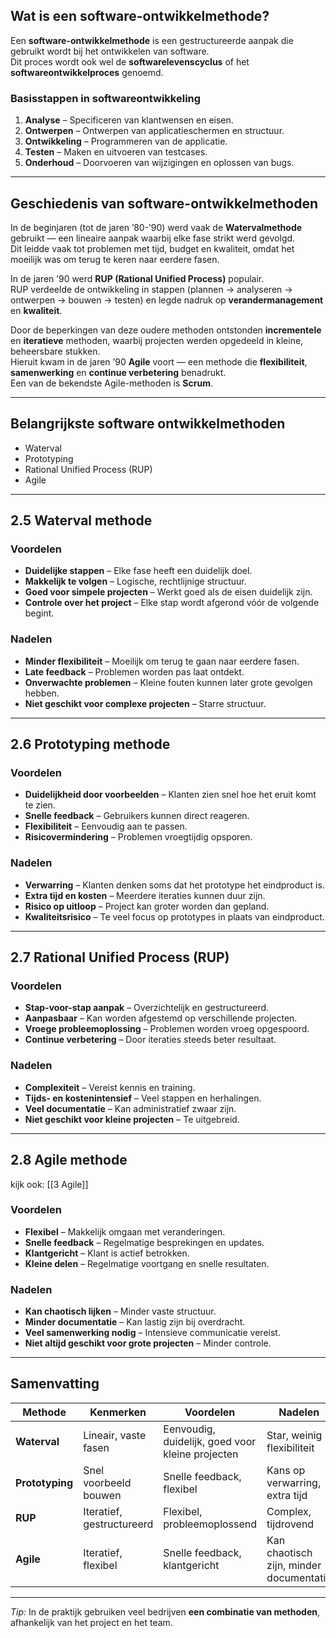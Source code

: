 
## Wat is een software-ontwikkelmethode?
Een **software-ontwikkelmethode** is een gestructureerde aanpak die gebruikt wordt bij het ontwikkelen van software.  
Dit proces wordt ook wel de **softwarelevenscyclus** of het **softwareontwikkelproces** genoemd.

### Basisstappen in softwareontwikkeling
1. **Analyse** – Specificeren van klantwensen en eisen.  
2. **Ontwerpen** – Ontwerpen van applicatieschermen en structuur.  
3. **Ontwikkeling** – Programmeren van de applicatie.  
4. **Testen** – Maken en uitvoeren van testcases.  
5. **Onderhoud** – Doorvoeren van wijzigingen en oplossen van bugs.

---

## Geschiedenis van software-ontwikkelmethoden

In de beginjaren (tot de jaren ’80-’90) werd vaak de **Watervalmethode** gebruikt — een lineaire aanpak waarbij elke fase strikt werd gevolgd.  
Dit leidde vaak tot problemen met tijd, budget en kwaliteit, omdat het moeilijk was om terug te keren naar eerdere fasen.

In de jaren ’90 werd **RUP (Rational Unified Process)** populair.  
RUP verdeelde de ontwikkeling in stappen (plannen → analyseren → ontwerpen → bouwen → testen) en legde nadruk op **verandermanagement** en **kwaliteit**.

Door de beperkingen van deze oudere methoden ontstonden **incrementele** en **iteratieve** methoden, waarbij projecten werden opgedeeld in kleine, beheersbare stukken.  
Hieruit kwam in de jaren ’90 **Agile** voort — een methode die **flexibiliteit**, **samenwerking** en **continue verbetering** benadrukt.  
Een van de bekendste Agile-methoden is **Scrum**.

---

## Belangrijkste software ontwikkelmethoden
- Waterval  
- Prototyping  
- Rational Unified Process (RUP)  
- Agile  

---

## 2.5 Waterval methode

### Voordelen
- **Duidelijke stappen** – Elke fase heeft een duidelijk doel.  
- **Makkelijk te volgen** – Logische, rechtlijnige structuur.  
- **Goed voor simpele projecten** – Werkt goed als de eisen duidelijk zijn.  
- **Controle over het project** – Elke stap wordt afgerond vóór de volgende begint.  

### Nadelen
- **Minder flexibiliteit** – Moeilijk om terug te gaan naar eerdere fasen.  
- **Late feedback** – Problemen worden pas laat ontdekt.  
- **Onverwachte problemen** – Kleine fouten kunnen later grote gevolgen hebben.  
- **Niet geschikt voor complexe projecten** – Starre structuur.

---

## 2.6 Prototyping methode

### Voordelen
- **Duidelijkheid door voorbeelden** – Klanten zien snel hoe het eruit komt te zien.  
- **Snelle feedback** – Gebruikers kunnen direct reageren.  
- **Flexibiliteit** – Eenvoudig aan te passen.  
- **Risicovermindering** – Problemen vroegtijdig opsporen.  

### Nadelen
- **Verwarring** – Klanten denken soms dat het prototype het eindproduct is.  
- **Extra tijd en kosten** – Meerdere iteraties kunnen duur zijn.  
- **Risico op uitloop** – Project kan groter worden dan gepland.  
- **Kwaliteitsrisico** – Te veel focus op prototypes in plaats van eindproduct.

---

## 2.7 Rational Unified Process (RUP)

### Voordelen
- **Stap-voor-stap aanpak** – Overzichtelijk en gestructureerd.  
- **Aanpasbaar** – Kan worden afgestemd op verschillende projecten.  
- **Vroege probleemoplossing** – Problemen worden vroeg opgespoord.  
- **Continue verbetering** – Door iteraties steeds beter resultaat.  

### Nadelen
- **Complexiteit** – Vereist kennis en training.  
- **Tijds- en kostenintensief** – Veel stappen en herhalingen.  
- **Veel documentatie** – Kan administratief zwaar zijn.  
- **Niet geschikt voor kleine projecten** – Te uitgebreid.

---

## 2.8 Agile methode
kijk ook: [[3 Agile]]

### Voordelen
- **Flexibel** – Makkelijk omgaan met veranderingen.  
- **Snelle feedback** – Regelmatige besprekingen en updates.  
- **Klantgericht** – Klant is actief betrokken.  
- **Kleine delen** – Regelmatige voortgang en snelle resultaten.  

### Nadelen
- **Kan chaotisch lijken** – Minder vaste structuur.  
- **Minder documentatie** – Kan lastig zijn bij overdracht.  
- **Veel samenwerking nodig** – Intensieve communicatie vereist.  
- **Niet altijd geschikt voor grote projecten** – Minder controle.

---

## Samenvatting

| Methode | Kenmerken | Voordelen | Nadelen |
|----------|------------|------------|-----------|
| **Waterval** | Lineair, vaste fasen | Eenvoudig, duidelijk, goed voor kleine projecten | Star, weinig flexibiliteit |
| **Prototyping** | Snel voorbeeld bouwen | Snelle feedback, flexibel | Kans op verwarring, extra tijd |
| **RUP** | Iteratief, gestructureerd | Flexibel, probleemoplossend | Complex, tijdrovend |
| **Agile** | Iteratief, flexibel | Snelle feedback, klantgericht | Kan chaotisch zijn, minder documentatie |

---

*Tip:* In de praktijk gebruiken veel bedrijven **een combinatie van methoden**, afhankelijk van het project en het team.
